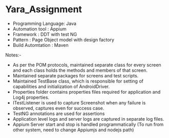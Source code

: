 # Yara_Assignment

- Programming Language: Java
- Automation tool : Appium
- Framework : DDT with test NG
- Pattern : Page Object model with design factory
- Build Automtation : Maven

Notes:-
- As per the POM protocols, maintained separate class for every screen and each class holds the methods and members of that screen.
- Maintained separate packages for screens and test scripts.
- Maintained TestBase class, which is responsible for setting of capabilities and initialization of AndroidDriver.
- Properties folder contains properties files required for application and Log4j properties.
- ITestListener is used to capture Screenshot when any failure is observed, captures even for success case.
- TestNG annotations are used for assertions
- Application level logs and server logs are captured in separate log files.
- Appium Server start and stop is handled programmatically (To run from other system, need to change Appiumjs and nodejs path)
